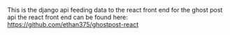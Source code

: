 This is the django api feeding data to the react front end for the ghost post api
the react front end can be found here: https://github.com/ethan375/ghostpost-react
